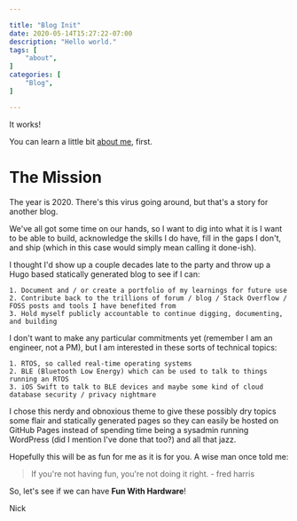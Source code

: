 ```yaml
---

title: "Blog Init"
date: 2020-05-14T15:27:22-07:00
description: "Hello world."
tags: [
    "about",
]
categories: [
    "Blog",
]

---
```


It works!

You can learn a little bit [about me](/about), first.

# The Mission

The year is 2020. There's this virus going around, but that's a story for another blog.

We've all got some time on our hands, so I want to dig into what it is I want to be able to build, acknowledge the skills I do have, fill in the gaps I don't, and ship (which in this case would simply mean calling it done-ish).

I thought I'd show up a couple decades late to the party and throw up a Hugo based statically generated blog to see if I can:

    1. Document and / or create a portfolio of my learnings for future use
    2. Contribute back to the trillions of forum / blog / Stack Overflow / FOSS posts and tools I have benefited from
    3. Hold myself publicly accountable to continue digging, documenting, and building

I don't want to make any particular commitments yet (remember I am an engineer, not a PM), but I am interested in these sorts of technical topics:

    1. RTOS, so called real-time operating systems
    2. BLE (Bluetooth Low Energy) which can be used to talk to things running an RTOS
    3. iOS Swift to talk to BLE devices and maybe some kind of cloud database security / privacy nightmare

I chose this nerdy and obnoxious theme to give these possibly dry topics some flair and statically generated pages so they can easily be hosted on GitHub Pages instead of spending time being a sysadmin running WordPress (did I mention I've done that too?) and all that jazz.

Hopefully this will be as fun for me as it is for you. A wise man once told me:

> If you're not having fun, you're not doing it right. - fred harris

So, let's see if we can have **Fun With Hardware**!

Nick